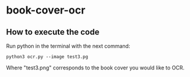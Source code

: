 # book-cover-ocr

## How to execute the code

Run python in the terminal with the next command:

`python3 ocr.py --image test3.pg`

Where "test3.png" corresponds to the book cover you would like to OCR.